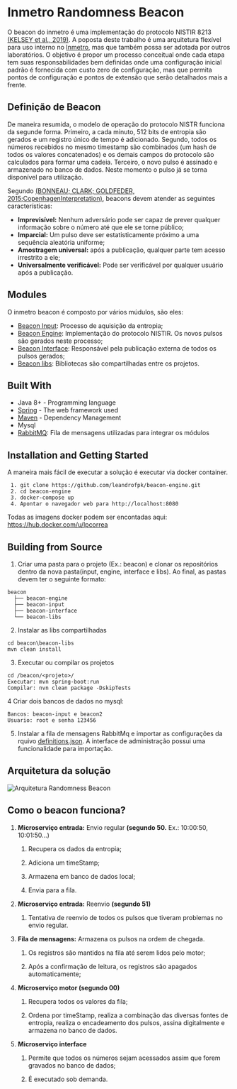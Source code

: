 # Inmetro Randomness Beacon

<!--Inmetro Beacon Engine é uma implementação do protocolo [NISTIR 8213]() do NIST.  Este projeto faz parte do Programa 
de [Mestrado em Tecnologia e Qualidade](http://www.inmetro.gov.br/ensino_e_pesquisa/mpmq/index.asp) do [Inmetro](https://www4.inmetro.gov.br/).
  O serviço pode ser encontrado aqui: https://beacon.inmetro.gov.br/
-->

O beacon do inmetro é uma implementação do protocolo NISTIR 8213 
[(KELSEY et al., 2019)](https://csrc.nist.gov/projects/interoperable-randomness-beacons).  <!-- com algumas particularidades.--> 
A poposta deste  trabalho é uma arquitetura flexível para uso interno no [Inmetro](https://www4.inmetro.gov.br/), mas que também possa ser adotada por outros laboratórios. O
objetivo é propor um processo conceitual onde cada etapa tem suas responsabilidades bem definidas onde uma configuração inicial padrão é fornecida com custo zero de configuração,
mas que permita pontos de configuração e pontos de extensão que serão detalhados mais a frente.

## Definição de Beacon

De maneira resumida, o modelo de operação do protocolo NISTR funciona da segunde forma. Primeiro, a cada minuto, 512 bits de entropia são gerados e um registro
único de tempo é adicionado. Segundo, todos os números recebidos no mesmo timestamp são combinados (um hash de todos os valores concatenados) e os demais campos do
protocolo são calculados para formar uma cadeia. Terceiro, o novo pulso é assinado e armazenado no banco de dados. Neste momento o pulso já se torna disponível para
utilização.  

Segundo [(BONNEAU; CLARK; GOLDFEDER, 2015;](https://eprint.iacr.org/2015/1015)[CopenhagenInterpretation)](http://www.copenhagen-interpretation.com/home/cryptography/cryptographic-beacons), beacons devem atender as seguintes características:

* **Imprevisível:** Nenhum adversário pode ser capaz de prever qualquer informação sobre o número até que ele se torne público;
* **Imparcial:** Um pulso deve ser estatisticamente próximo a uma sequência aleatória uniforme;	
*	**Amostragem universal:** após a publicação, qualquer parte tem acesso irrestrito a ele;
*	**Universalmente verificável:** Pode ser verificável por qualquer usuário após a publicação.

## Modules

O inmetro beacon é composto por vários múdulos, são eles:

 * [Beacon Input](https://github.com/leandrofpk/beacon-input): Processo de aquisição da entropia;
 * [Beacon Engine](https://github.com/leandrofpk/beacon-engine): Implementação do protocolo NISTIR. Os novos pulsos são gerados neste processo;
 * [Beacon Interface](https://github.com/leandrofpk/beacon-interface): Responsável pela publicação externa de todos os pulsos gerados;   
 * [Beacon libs](https://github.com/leandrofpk/beacon-libs): Bibliotecas são compartilhadas entre os projetos.

<!--
## Beacon Engine
Uma descrição...
-->


## Built With

* Java 8+ - Programming language
* [Spring](https://spring.io/) - The web framework used
* [Maven](https://maven.apache.org/) - Dependency Management
* Mysql
* [RabbitMQ](https://www.rabbitmq.com/): Fila de mensagens utilizadas para integrar os módulos

## Installation and Getting Started

A maneira mais fácil de executar a solução é executar via docker container.

```
 1. git clone https://github.com/leandrofpk/beacon-engine.git
 2. cd beacon-engine
 3. docker-compose up
 4. Apontar o navegador web para http://localhost:8080
```

Todas as imagens docker podem ser encontadas aqui: https://hub.docker.com/u/lpcorrea

## Building from Source

1. Criar uma pasta para o projeto (Ex.: beacon) e clonar os repositórios dentro da nova pasta(input, engine, interface e libs). 
Ao final, as pastas devem ter o seguinte formato:
```
beacon
  ├── beacon-engine
  ├── beacon-input
  ├── beacon-interface
  └── beacon-libs
```

2. Instalar as libs compartilhadas

```
cd beacon\beacon-libs
mvn clean install
```

3. Executar ou compilar os projetos

````
cd /beacon/<projeto>/
Executar: mvn spring-boot:run
Compilar: nvn clean package -DskipTests
````

4 Criar dois bancos de dados no mysql:
```
Bancos: beacon-input e beacon2
Usuario: root e senha 123456
````

5. Instalar a fila de mensagens RabbitMq e importar as configurações da 
rquivo [definitions.json](https://github.com/leandrofpk/beacon-engine/blob/master/docker-files/definitions.json). A 
interface de administração possui uma funcionalidade para importação.

<!--https://gist.github.com/lucianfialhobp/14326023cb7f661eaf80 -->

## Arquitetura da solução

![Arquitetura Randomness Beacon](https://github.com/leandrofpk/beacon-engine/blob/master/docs/c4-beacon-conteiner-v1.png)

## Como o beacon funciona?
<!-- Página 62 - Design da solução  -->

1.  **Microserviço entrada:** Envio regular **(segundo 50.** Ex.: 10:00:50, 10:01:50...)

    1.  Recupera os dados da entropia;

    2.  Adiciona um timeStamp;

    3.  Armazena em banco de dados local;

    4.  Envia para a fila.

2.  **Microserviço entrada:** Reenvio **(segundo 51)**

    1.  Tentativa de reenvio de todos os pulsos que tiveram problemas no envio regular.

3.  **Fila de mensagens:** Armazena os pulsos na ordem de chegada.

    1.  Os registros são mantidos na fila até serem lidos pelo motor;

    2.  Após a confirmação de leitura, os registros são apagados automaticamente;

4.  **Microserviço motor (segundo 00)**

    1.  Recupera todos os valores da fila;

    2.  Ordena por timeStamp, realiza a combinação das diversas fontes de entropia, realiza o encadeamento dos pulsos, assina digitalmente e armazena no banco de dados.

5.  **Microserviço interface**

    1.  Permite que todos os números sejam acessados assim que forem gravados no banco de dados;

    2.  É executado sob demanda.



